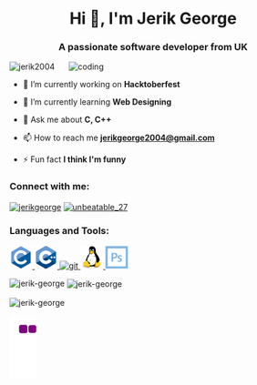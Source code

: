 <h1 align="center">Hi 👋, I'm Jerik George</h1>
<h3 align="center">A passionate software developer from UK</h3>

<img align="right" alt="coding" width="400" src="https://miro.medium.com/max/1360/0*7Q3yvSIv_t0ioJ-Z.gif">

<p align="left"> <img src="https://komarev.com/ghpvc/?username=jerik2004&label=Profile%20views&color=0e75b6&style=flat" alt="jerik2004" /> </p>

- 🔭 I’m currently working on **Hacktoberfest**

- 🌱 I’m currently learning **Web Designing**

- 💬 Ask me about **C, C++**

- 📫 How to reach me **jerikgeorge2004@gmail.com**

- ⚡ Fun fact **I think I'm funny**

<h3 align="left">Connect with me:</h3>
<p align="left">
<a href="https://linkedin.com/in/jerikgeorge" target="blank"><img align="center" src="https://raw.githubusercontent.com/rahuldkjain/github-profile-readme-generator/master/src/images/icons/Social/linked-in-alt.svg" alt="jerikgeorge" height="30" width="40" /></a>
<a href="https://www.leetcode.com/unbeatable_27" target="blank"><img align="center" src="https://raw.githubusercontent.com/rahuldkjain/github-profile-readme-generator/master/src/images/icons/Social/leet-code.svg" alt="unbeatable_27" height="30" width="40" /></a>
</p>

<h3 align="left">Languages and Tools:</h3>
<p align="left"> <a href="https://www.cprogramming.com/" target="_blank" rel="noreferrer"> <img src="https://raw.githubusercontent.com/devicons/devicon/master/icons/c/c-original.svg" alt="c" width="40" height="40"/> </a> <a href="https://www.w3schools.com/cpp/" target="_blank" rel="noreferrer"> <img src="https://raw.githubusercontent.com/devicons/devicon/master/icons/cplusplus/cplusplus-original.svg" alt="cplusplus" width="40" height="40"/> </a> <a href="https://git-scm.com/" target="_blank" rel="noreferrer"> <img src="https://www.vectorlogo.zone/logos/git-scm/git-scm-icon.svg" alt="git" width="40" height="40"/> </a> <a href="https://www.linux.org/" target="_blank" rel="noreferrer"> <img src="https://raw.githubusercontent.com/devicons/devicon/master/icons/linux/linux-original.svg" alt="linux" width="40" height="40"/> </a> <a href="https://www.photoshop.com/en" target="_blank" rel="noreferrer"> <img src="https://raw.githubusercontent.com/devicons/devicon/master/icons/photoshop/photoshop-line.svg" alt="photoshop" width="40" height="40"/> </a> </p>

<p><img align="left" src="https://github-readme-stats.vercel.app/api/top-langs?username=jerik-george&show_icons=true&locale=en&layout=compact&theme=tokyonight" alt="jerik-george" /></p>

<p>&nbsp;<img align="center" src="https://github-readme-stats.vercel.app/api?username=jerik-george&show_icons=true&locale=en&theme=tokyonight" alt="jerik-george" /></p>

<p><img align="center" src="https://github-readme-streak-stats.herokuapp.com/?user=jerik-george&&theme=tokyonight" alt="jerik-george" /></p>


![snake gif](https://github.com/jerik-george/jerik-george/blob/output/github-contribution-grid-snake.gif)
